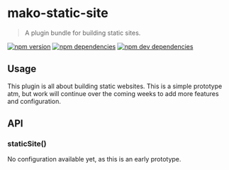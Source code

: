 # mako-static-site

> A plugin bundle for building static sites.

[![npm version][npm-badge]][npm]
[![npm dependencies][david-badge]][david]
[![npm dev dependencies][david-dev-badge]][david-dev]

## Usage

This plugin is all about building static websites. This is a simple prototype
atm, but work will continue over the coming weeks to add more features and
configuration.

## API

### staticSite()

No configuration available yet, as this is an early prototype.


[david-badge]: https://img.shields.io/david/makojs/static-site.svg
[david-dev-badge]: https://img.shields.io/david/dev/makojs/static-site.svg
[david-dev]: https://david-dm.org/makojs/static-site#info=devDependencies
[david]: https://david-dm.org/makojs/static-site
[npm-badge]: https://img.shields.io/npm/v/mako-static-site.svg
[npm]: https://www.npmjs.com/package/mako-static-site
